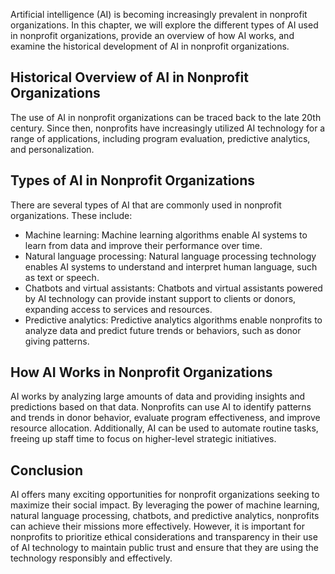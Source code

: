 

Artificial intelligence (AI) is becoming increasingly prevalent in nonprofit organizations. In this chapter, we will explore the different types of AI used in nonprofit organizations, provide an overview of how AI works, and examine the historical development of AI in nonprofit organizations.

Historical Overview of AI in Nonprofit Organizations
----------------------------------------------------

The use of AI in nonprofit organizations can be traced back to the late 20th century. Since then, nonprofits have increasingly utilized AI technology for a range of applications, including program evaluation, predictive analytics, and personalization.

Types of AI in Nonprofit Organizations
--------------------------------------

There are several types of AI that are commonly used in nonprofit organizations. These include:

* Machine learning: Machine learning algorithms enable AI systems to learn from data and improve their performance over time.
* Natural language processing: Natural language processing technology enables AI systems to understand and interpret human language, such as text or speech.
* Chatbots and virtual assistants: Chatbots and virtual assistants powered by AI technology can provide instant support to clients or donors, expanding access to services and resources.
* Predictive analytics: Predictive analytics algorithms enable nonprofits to analyze data and predict future trends or behaviors, such as donor giving patterns.

How AI Works in Nonprofit Organizations
---------------------------------------

AI works by analyzing large amounts of data and providing insights and predictions based on that data. Nonprofits can use AI to identify patterns and trends in donor behavior, evaluate program effectiveness, and improve resource allocation. Additionally, AI can be used to automate routine tasks, freeing up staff time to focus on higher-level strategic initiatives.

Conclusion
----------

AI offers many exciting opportunities for nonprofit organizations seeking to maximize their social impact. By leveraging the power of machine learning, natural language processing, chatbots, and predictive analytics, nonprofits can achieve their missions more effectively. However, it is important for nonprofits to prioritize ethical considerations and transparency in their use of AI technology to maintain public trust and ensure that they are using the technology responsibly and effectively.
